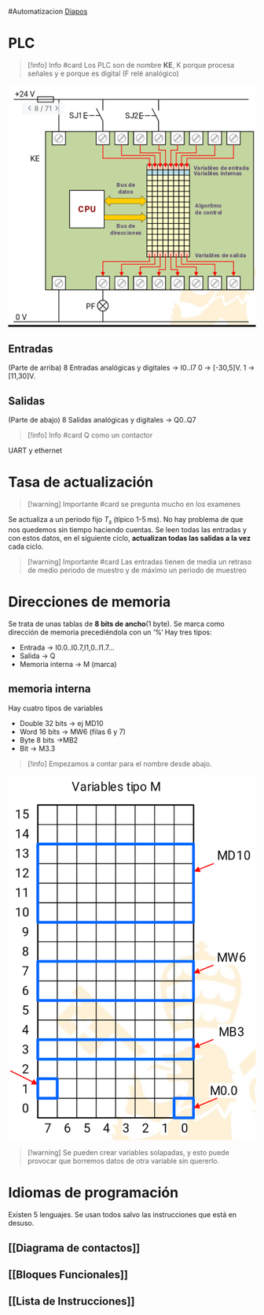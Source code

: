 #Automatizacion
[Diapos](../assets/AI_4_Tecnologías_PLC_2023v1.pdf)
# PLC
> [!info] Info #card
> Los PLC son de nombre **KE**, K porque procesa señales y e porque es digital (F relé analógico)

![|300](../assets/Screenshot_2023-02-02-09-14-28-923_md.obsidian.png)
## Entradas
(Parte de arriba)
8 Entradas analógicas y digitales -> I0..I7
0 -> [-30,5]V.
1 -> [11,30]V.

## Salidas
(Parte de abajo)
8 Salidas analógicas y digitales -> Q0..Q7
> [!info] Info #card
> Q como un contactor

UART y ethernet
# Tasa de actualización

> [!warning] Importante #card
>  se pregunta mucho en los examenes

Se actualiza a un periodo fijo $T_{s}$ (típico 1-5 ms). No hay problema de que nos quedemos sin tiempo haciendo cuentas.
Se leen todas las entradas y con estos datos, en el siguiente ciclo, **actualizan todas las salidas a la vez** cada ciclo.
> [!warning] Importante #card
> Las entradas tienen de media un retraso de medio periodo de muestro y de máximo un periodo de muestreo


# Direcciones de memoria
Se trata de unas tablas de **8 bits de ancho**(1 byte). Se marca como dirección de memoria precediéndola con un ‘%’
Hay tres tipos:
- Entrada → I0.0..I0.7,I1,0..I1.7…
- Salida → Q
- Memoria interna → M (marca)
## memoria interna
Hay cuatro tipos de variables
- Double 32 bits → ej MD10
- Word 16 bits → MW6 (filas 6 y 7)
- Byte 8 bits →MB2
- Bit → M3.3
> [!info] Empezamos a contar para el nombre desde abajo.
 
![|100](../assets/Screenshot_2023-02-02-09-15-27-245_md.obsidian.png)

> [!warning] Se pueden crear variables solapadas, y esto puede provocar que borremos datos de otra variable sin quererlo.

# Idiomas de programación
Existen 5 lenguajes. Se usan todos salvo las instrucciones que está en desuso.

## [[Diagrama de contactos]]
## [[Bloques Funcionales]]
## [[Lista de Instrucciones]]

